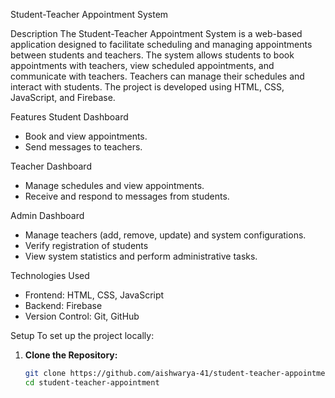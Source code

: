 Student-Teacher Appointment System

Description
The Student-Teacher Appointment System is a web-based application designed to facilitate scheduling and managing appointments between students and teachers. The system allows students to book appointments with teachers, view scheduled appointments, and communicate with teachers. Teachers can manage their schedules and interact with students. The project is developed using HTML, CSS, JavaScript, and Firebase.

Features
Student Dashboard
- Book and view appointments.
- Send messages to teachers.

Teacher Dashboard
- Manage schedules and view appointments.
- Receive and respond to messages from students.

Admin Dashboard
- Manage teachers (add, remove, update) and system configurations.
- Verify registration of students
- View system statistics and perform administrative tasks.

Technologies Used
- Frontend: HTML, CSS, JavaScript
- Backend: Firebase
- Version Control: Git, GitHub

Setup
To set up the project locally:

1. **Clone the Repository:**
   ```bash
   git clone https://github.com/aishwarya-41/student-teacher-appointment.git
   cd student-teacher-appointment
